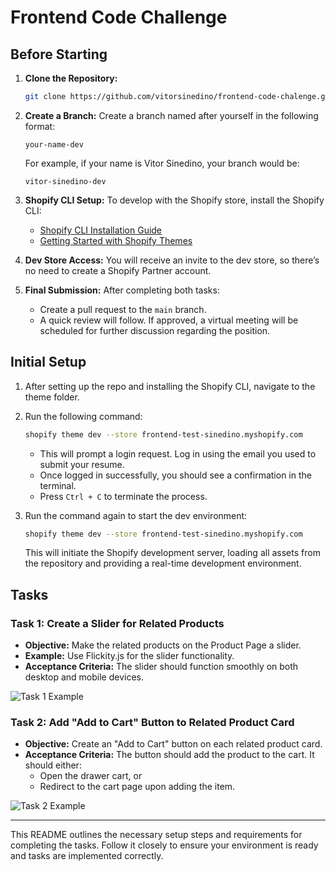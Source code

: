 # Frontend Code Challenge

## Before Starting

1. **Clone the Repository:**
   ```bash
   git clone https://github.com/vitorsinedino/frontend-code-chalenge.git
   ```
2. **Create a Branch:**
   Create a branch named after yourself in the following format:

   ```
   your-name-dev
   ```

   For example, if your name is Vitor Sinedino, your branch would be:

   ```
   vitor-sinedino-dev
   ```

3. **Shopify CLI Setup:**
   To develop with the Shopify store, install the Shopify CLI:

   - [Shopify CLI Installation Guide](https://shopify.dev/docs/api/shopify-cli#installation)
   - [Getting Started with Shopify Themes](https://shopify.dev/docs/storefronts/themes/getting-started/create)

4. **Dev Store Access:**
   You will receive an invite to the dev store, so there’s no need to create a Shopify Partner account.

5. **Final Submission:**
   After completing both tasks:
   - Create a pull request to the `main` branch.
   - A quick review will follow. If approved, a virtual meeting will be scheduled for further discussion regarding the position.

## Initial Setup

1. After setting up the repo and installing the Shopify CLI, navigate to the theme folder.
2. Run the following command:

   ```bash
   shopify theme dev --store frontend-test-sinedino.myshopify.com
   ```

   - This will prompt a login request. Log in using the email you used to submit your resume.
   - Once logged in successfully, you should see a confirmation in the terminal.
   - Press `Ctrl + C` to terminate the process.

3. Run the command again to start the dev environment:
   ```bash
   shopify theme dev --store frontend-test-sinedino.myshopify.com
   ```
   This will initiate the Shopify development server, loading all assets from the repository and providing a real-time development environment.

## Tasks

### Task 1: Create a Slider for Related Products

- **Objective:** Make the related products on the Product Page a slider.
- **Example:** Use Flickity.js for the slider functionality.
- **Acceptance Criteria:** The slider should function smoothly on both desktop and mobile devices.

![Task 1 Example](https://i.ibb.co/jzJmF8N/Captura-de-tela-2024-11-12-173927.png)

### Task 2: Add "Add to Cart" Button to Related Product Card

- **Objective:** Create an "Add to Cart" button on each related product card.
- **Acceptance Criteria:** The button should add the product to the cart. It should either:
  - Open the drawer cart, or
  - Redirect to the cart page upon adding the item.

![Task 2 Example](https://i.ibb.co/RzLTcGf/Sem-t-tulo.png)

---

This README outlines the necessary setup steps and requirements for completing the tasks. Follow it closely to ensure your environment is ready and tasks are implemented correctly.

